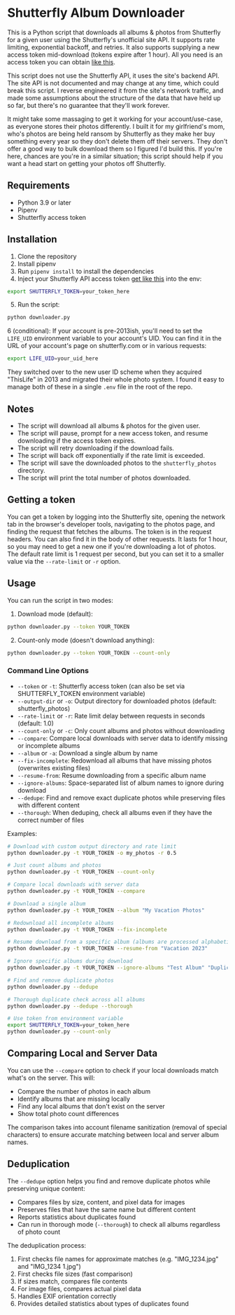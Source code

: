 # Shutterfly Album Downloader

This is a Python script that downloads all albums & photos from Shutterfly for a given user using the Shutterfly's unofficial site API. It supports rate limiting, exponential backoff, and retries. It also supports supplying a new access token mid-download (tokens expire after 1 hour). All you need is an access token you can obtain [like this](#getting-a-token).

This script does not use the Shutterfly API, it uses the site's backend API. The site API is not documented and may change at any time, which could break this script. I reverse engineered it from the site's network traffic, and made some assumptions about the structure of the data that have held up so far, but there's no guarantee that they'll work forever.

It might take some massaging to get it working for your account/use-case, as everyone stores their photos differently. I built it for my girlfriend's mom, who's photos are being held ransom by Shutterfly as they make her buy something every year so they don't delete them off their servers. They don't offer a good way to bulk download them so I figured I'd build this. If you're here, chances are you're in a similar situation; this script should help if you want a head start on getting your photos off Shutterfly.

## Requirements

- Python 3.9 or later
- Pipenv
- Shutterfly access token

## Installation

1. Clone the repository
2. Install pipenv
3. Run `pipenv install` to install the dependencies
4. Inject your Shutterfly API access token [get like this](#getting-a-token) into the env:

```bash
export SHUTTERFLY_TOKEN=your_token_here
```
5. Run the script:

```bash
python downloader.py
```

6 (conditional): If your account is pre-2013ish, you'll need to set the `LIFE_UID` environment variable to your account's UID. You can find it in the URL of your account's page on shutterfly.com or in various requests:

```bash
export LIFE_UID=your_uid_here
```

They switched over to the new user ID scheme when they acquired "ThisLife" in 2013 and migrated their whole photo system. I found it easy to manage both of these in a single `.env` file in the root of the repo.

## Notes

- The script will download all albums & photos for the given user.
- The script will pause, prompt for a new access token, and resume downloading if the access token expires.
- The script will retry downloading if the download fails.
- The script will back off exponentially if the rate limit is exceeded.
- The script will save the downloaded photos to the `shutterfly_photos` directory.
- The script will print the total number of photos downloaded.

## Getting a token

You can get a token by logging into the Shutterfly site, opening the network tab in the browser's developer tools, navigating to the photos page, and finding the request that fetches the albums. The token is in the request headers. You can also find it in the body of other requests. It lasts for 1 hour, so you may need to get a new one if you're downloading a lot of photos. The default rate limit is 1 request per second, but you can set it to a smaller value via the `--rate-limit` or `-r` option.

## Usage

You can run the script in two modes:

1. Download mode (default):
```bash
python downloader.py --token YOUR_TOKEN
```

2. Count-only mode (doesn't download anything):
```bash
python downloader.py --token YOUR_TOKEN --count-only
```

### Command Line Options

- `--token` or `-t`: Shutterfly access token (can also be set via SHUTTERFLY_TOKEN environment variable)
- `--output-dir` or `-o`: Output directory for downloaded photos (default: shutterfly_photos)
- `--rate-limit` or `-r`: Rate limit delay between requests in seconds (default: 1.0)
- `--count-only` or `-c`: Only count albums and photos without downloading
- `--compare`: Compare local downloads with server data to identify missing or incomplete albums
- `--album` or `-a`: Download a single album by name
- `--fix-incomplete`: Redownload all albums that have missing photos (overwrites existing files)
- `--resume-from`: Resume downloading from a specific album name
- `--ignore-albums`: Space-separated list of album names to ignore during download
- `--dedupe`: Find and remove exact duplicate photos while preserving files with different content
- `--thorough`: When deduping, check all albums even if they have the correct number of files

Examples:
```bash
# Download with custom output directory and rate limit
python downloader.py -t YOUR_TOKEN -o my_photos -r 0.5

# Just count albums and photos
python downloader.py -t YOUR_TOKEN --count-only

# Compare local downloads with server data
python downloader.py -t YOUR_TOKEN --compare

# Download a single album
python downloader.py -t YOUR_TOKEN --album "My Vacation Photos"

# Redownload all incomplete albums
python downloader.py -t YOUR_TOKEN --fix-incomplete

# Resume download from a specific album (albums are processed alphabetically so order is the same every time you run the script)
python downloader.py -t YOUR_TOKEN --resume-from "Vacation 2023"

# Ignore specific albums during download
python downloader.py -t YOUR_TOKEN --ignore-albums "Test Album" "Duplicates"

# Find and remove duplicate photos
python downloader.py --dedupe

# Thorough duplicate check across all albums
python downloader.py --dedupe --thorough

# Use token from environment variable
export SHUTTERFLY_TOKEN=your_token_here
python downloader.py --count-only
```

## Comparing Local and Server Data

You can use the `--compare` option to check if your local downloads match what's on the server. This will:
- Compare the number of photos in each album
- Identify albums that are missing locally
- Find any local albums that don't exist on the server
- Show total photo count differences

The comparison takes into account filename sanitization (removal of special characters) to ensure accurate matching between local and server album names.

## Deduplication

The `--dedupe` option helps you find and remove duplicate photos while preserving unique content:
- Compares files by size, content, and pixel data for images
- Preserves files that have the same name but different content
- Reports statistics about duplicates found
- Can run in thorough mode (`--thorough`) to check all albums regardless of photo count

The deduplication process:
1. First checks file names for approximate matches (e.g. "IMG_1234.jpg" and "IMG_1234 1.jpg")
2. First checks file sizes (fast comparison)
3. If sizes match, compares file contents
4. For image files, compares actual pixel data
5. Handles EXIF orientation correctly
6. Provides detailed statistics about types of duplicates found